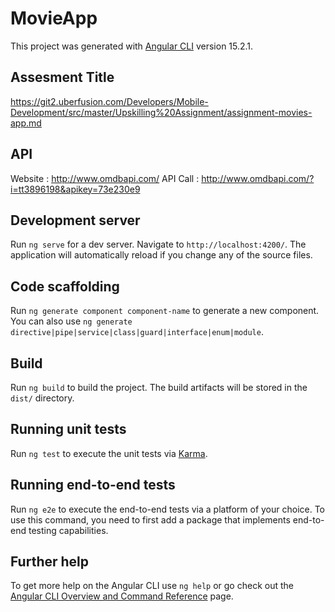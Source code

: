 # MovieApp

This project was generated with [Angular CLI](https://github.com/angular/angular-cli) version 15.2.1.

## Assesment Title
https://git2.uberfusion.com/Developers/Mobile-Development/src/master/Upskilling%20Assignment/assignment-movies-app.md

## API 
Website : http://www.omdbapi.com/
API Call : http://www.omdbapi.com/?i=tt3896198&apikey=73e230e9

## Development server

Run `ng serve` for a dev server. Navigate to `http://localhost:4200/`. The application will automatically reload if you change any of the source files.

## Code scaffolding

Run `ng generate component component-name` to generate a new component. You can also use `ng generate directive|pipe|service|class|guard|interface|enum|module`.

## Build

Run `ng build` to build the project. The build artifacts will be stored in the `dist/` directory.

## Running unit tests

Run `ng test` to execute the unit tests via [Karma](https://karma-runner.github.io).

## Running end-to-end tests

Run `ng e2e` to execute the end-to-end tests via a platform of your choice. To use this command, you need to first add a package that implements end-to-end testing capabilities.

## Further help

To get more help on the Angular CLI use `ng help` or go check out the [Angular CLI Overview and Command Reference](https://angular.io/cli) page.
